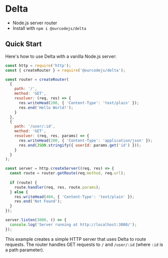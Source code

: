 # Delta
- Node.js server router
- Install with `npm i @ourcodejs/delta`

## Quick Start

Here's how to use Delta with a vanilla Node.js server:

```javascript
const http = require('http');
const { createRouter } = require('@ourcodejs/delta');

const router = createRouter(
  {
    path: '/',
    method: 'GET',
    resolver: (req, res) => {
      res.writeHead(200, { 'Content-Type': 'text/plain' });
      res.end('Hello World!');
    }
  },
  {
    path: '/user/:id',
    method: 'GET',
    resolver: (req, res, params) => {
      res.writeHead(200, { 'Content-Type': 'application/json' });
      res.end(JSON.stringify({ userId: params.get('id') }));
    }
  }
);

const server = http.createServer((req, res) => {
  const route = router.getRoute(req.method, req.url);
  
  if (route) {
    route.handler(req, res, route.params);
  } else {
    res.writeHead(404, { 'Content-Type': 'text/plain' });
    res.end('Not Found');
  }
});

server.listen(3000, () => {
  console.log('Server running at http://localhost:3000/');
});
```

This example creates a simple HTTP server that uses Delta to route requests. The router handles GET requests to `/` and `/user/:id` (where `:id` is a path parameter).
